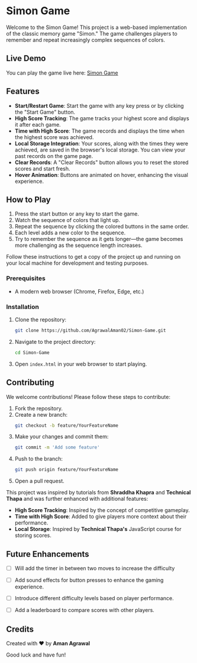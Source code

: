 
# Simon Game

Welcome to the Simon Game! This project is a web-based implementation of the classic memory game "Simon." The game challenges players to remember and repeat increasingly complex sequences of colors.

## Live Demo

You can play the game live here: [Simon Game](https://agrawalaman02.github.io/Simon-Game/)

## Features

- **Start/Restart Game**: Start the game with any key press or by clicking the "Start Game" button.
- **High Score Tracking**: The game tracks your highest score and displays it after each game.
- **Time with High Score**: The game records and displays the time when the highest score was achieved.
- **Local Storage Integration**: Your scores, along with the times they were achieved, are saved in the browser's local storage. You can view your past records on the game page.
- **Clear Records**: A "Clear Records" button allows you to reset the stored scores and start fresh.
- **Hover Animation**: Buttons are animated on hover, enhancing the visual experience.

## How to Play

1. Press the start button or any key to start the game.
2. Watch the sequence of colors that light up.
3. Repeat the sequence by clicking the colored buttons in the same order.
4. Each level adds a new color to the sequence.
5. Try to remember the sequence as it gets longer—the game becomes more challenging as the sequence length increases.


</hr>

Follow these instructions to get a copy of the project up and running on your local machine for development and testing purposes.

### Prerequisites
- A modern web browser (Chrome, Firefox, Edge, etc.)

### Installation
1. Clone the repository:
    ```bash
    git clone https://github.com/AgrawalAman02/Simon-Game.git
    ```
2. Navigate to the project directory:
    ```bash
    cd Simon-Game
    ```
3. Open `index.html` in your web browser to start playing.

## Contributing

We welcome contributions! Please follow these steps to contribute:
1. Fork the repository.
2. Create a new branch:
    ```bash
    git checkout -b feature/YourFeatureName
    ```
3. Make your changes and commit them:
    ```bash
    git commit -m 'Add some feature'
    ```
4. Push to the branch:
    ```bash
    git push origin feature/YourFeatureName
    ```
5. Open a pull request.

</hr>

This project was inspired by tutorials from **Shraddha Khapra** and **Technical Thapa** and was further enhanced with additional features:

- **High Score Tracking**: Inspired by the concept of competitive gameplay.
- **Time with High Score**: Added to give players more context about their performance.
- **Local Storage**: Inspired by **Technical Thapa's** JavaScript course for storing scores.

## Future Enhancements

- [ ] Will add the timer in between two moves to increase the difficulty 
- [ ] Add sound effects for button presses to enhance the gaming experience.
- [ ] Introduce different difficulty levels based on player performance.
- [ ] Add a leaderboard to compare scores with other players.


## Credits

Created with ❤️ by **Aman Agrawal**

Good luck and have fun!
